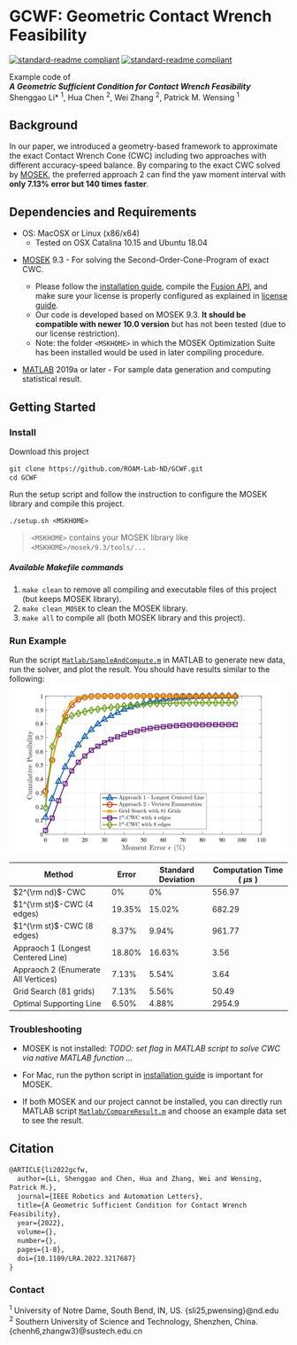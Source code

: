 # GCWF: Geometric Contact Wrench Feasibility
[![standard-readme compliant](https://img.shields.io/badge/RA--L_2022-9931454-blue.svg?style=flat)](https://ieeexplore.ieee.org/document/9931454)
[![standard-readme compliant](https://img.shields.io/badge/IROS-2023-orange.svg?style=flat)](https://ieee-iros.org)

<!-- Verifying Contact Wrench Feasibility via Geometrical Approach. -->

Example code of \
_**A Geometric Sufficient Condition for Contact Wrench Feasibility**_\
Shenggao Li* $^1$, Hua Chen $^2$, Wei Zhang $^2$, Patrick M. Wensing $^1$

## Background

In our paper, we introduced a geometry-based framework to approximate the exact Contact Wrench Cone (CWC) including two approaches with different accuracy-speed balance. By comparing to the exact CWC solved by [MOSEK][261d468d], the preferred approach 2 can find the yaw moment interval with **only 7.13% error but 140 times faster**. 

  [261d468d]: https://www.mosek.com "MOSEK"



## Dependencies and Requirements
- OS: MacOSX or Linux (x86/x64)
  - Tested on OSX Catalina 10.15 and Ubuntu 18.04
<!-- > TODO: Add support for OSX and Linux with ARM CPU. -->
- [MOSEK][261d468d] 9.3 - For solving the Second-Order-Cone-Program of exact CWC.
  - Please follow the [installation guide][004a721d], compile the [Fusion API][24aab043], and make sure your license is properly configured as explained in [license guide][833fb562].
  - Our code is developed based on MOSEK 9.3. **It should be compatible with newer 10.0 version** but has not been tested (due to our license restriction).
  - Note: the folder `<MSKHOME>` in which the MOSEK Optimization Suite has been installed would be used in later compiling procedure.
- [MATLAB][4b980ec4] 2019a or later - For sample data generation and computing statistical result. 



  [4b980ec4]: https://matlab.mathworks.com "Matlab"
  [24aab043]: https://docs.mosek.com/9.3/cxxfusion/install-interface.html# "MOSEK-INSTALL"
  [833fb562]: https://docs.mosek.com/9.3/licensing/index.html "MOSEK-LICENSE"

## Getting Started
### Install
Download this project
```
git clone https://github.com/ROAM-Lab-ND/GCWF.git
cd GCWF
```
Run the setup script and follow the instruction to configure the MOSEK library and compile this project. 
```
./setup.sh <MSKHOME>
```
> `<MSKHOME>` contains your MOSEK library like `<MSKHOME>/mosek/9.3/tools/...`
##### Available Makefile commands
1. `make clean` to remove all compiling and executable files of this project (but keeps MOSEK library).
2. `make clean_MOSEK` to clean the MOSEK library.
3. `make all` to compile all (both MOSEK library and this project).


### Run Example 
Run the script [`Matlab/SampleAndCompute.m`](Matlab/SampleAndCompute.m) in MATLAB to generate new data, run the solver, and plot the result. You should have results similar to the following:
![ErrorHistogram](images/2022/09/errorhistogram.png)

Method                              | Error  | Standard Deviation | Computation Time ( $\mu s$ )
------------------------------------|--------|--------------------|---------------------------
$2^{\rm nd}$-CWC                    | 0%     | 0%                 | 556.97
$1^{\rm st}$-CWC (4 edges)          | 19.35% | 15.02%             | 682.29
$1^{\rm st}$-CWC (8 edges)          | 8.37%  | 9.94%              | 961.77
Appraoch 1 (Longest Centered Line)  | 18.80% | 16.63%             | 3.56
Appraoch 2 (Enumerate All Vertices) | 7.13%  | 5.54%              | 3.64
Grid Search (81 grids)              | 7.13%  | 5.56%              | 50.49
Optimal Supporting Line             | 6.50%  | 4.88%              | 2954.9

### Troubleshooting
- MOSEK is not installed: _TODO: set flag in MATLAB script to solve CWC via native MATLAB function ..._
- For Mac, run the python script in [installation guide][004a721d] is important for MOSEK.
- If both MOSEK and our project cannot be installed, you can directly run MATLAB script [`Matlab/CompareResult.m`](Matlab/CompareResult.m) and choose an example data set to see the result.

  [004a721d]: https://docs.mosek.com/9.3/install/index.html "INSTALLATION-GUIDE"

<!-- ## Usage
Direct call C++ program via command line.\
Change directory to build `cd build`\
`./build/CWC <DataPath> N_veritices N_samples ` -->


## Citation
```
@ARTICLE{li2022gcfw,  
  author={Li, Shenggao and Chen, Hua and Zhang, Wei and Wensing, Patrick M.},  
  journal={IEEE Robotics and Automation Letters},   
  title={A Geometric Sufficient Condition for Contact Wrench Feasibility},   
  year={2022},  
  volume={},  
  number={},  
  pages={1-8},  
  doi={10.1109/LRA.2022.3217687}
}
```

### Contact
$^{1}$ University of Notre Dame, South Bend, IN, US. \{sli25,pwensing\}@nd.edu\
$^{2}$ Southern University of Science and Technology, Shenzhen, China. \{chenh6,zhangw3\}@sustech.edu.cn
